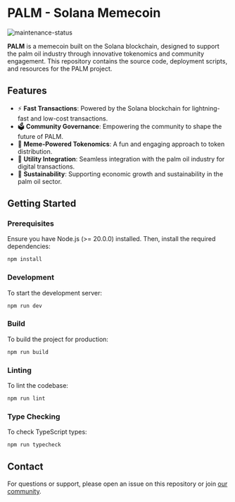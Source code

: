 # PALM - Solana Memecoin

![maintenance-status](https://img.shields.io/badge/maintenance-actively--developed-brightgreen.svg)

**PALM** is a memecoin built on the Solana blockchain, designed to support the palm oil industry through innovative tokenomics and community engagement. This repository contains the source code, deployment scripts, and resources for the PALM project.

## Features

- ⚡ **Fast Transactions**: Powered by the Solana blockchain for lightning-fast and low-cost transactions.
- 🗳️ **Community Governance**: Empowering the community to shape the future of PALM.
- 🐸 **Meme-Powered Tokenomics**: A fun and engaging approach to token distribution.
- 🔌 **Utility Integration**: Seamless integration with the palm oil industry for digital transactions.
- 🌱 **Sustainability**: Supporting economic growth and sustainability in the palm oil sector.

## Getting Started

### Prerequisites

Ensure you have Node.js (>= 20.0.0) installed. Then, install the required dependencies:

```bash
npm install
```

### Development

To start the development server:

```bash
npm run dev
```

### Build

To build the project for production:

```bash
npm run build
```

### Linting

To lint the codebase:

```bash
npm run lint
```

### Type Checking

To check TypeScript types:

```bash
npm run typecheck
```

## Contact

For questions or support, please open an issue on this repository or join [our community](https://www.palmoiltoken.com/).
